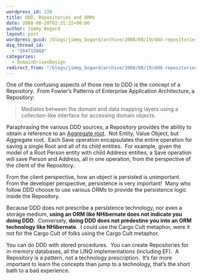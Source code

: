 ```yaml
---
wordpress_id: 220
title: DDD, Repositories and ORMs
date: 2008-08-20T02:31:22+00:00
author: Jimmy Bogard
layout: post
wordpress_guid: /blogs/jimmy_bogard/archive/2008/08/19/ddd-repositories-and-orms.aspx
dsq_thread_id:
  - "264715868"
categories:
  - DomainDrivenDesign
redirect_from: "/blogs/jimmy_bogard/archive/2008/08/19/ddd-repositories-and-orms.aspx/"
---
```

One of the confusing aspects of those new to DDD is the concept of a Repository.&nbsp; From Fowler&#8217;s Patterns of Enterprise Application Architecture, a Repository:

> Mediates between the domain and data mapping layers using a collection-like interface for accessing domain objects.

Paraphrasing the various DDD sources, a Repository provides the ability to obtain a reference to an [Aggregate root](https://lostechies.com/blogs/jimmy_bogard/archive/2008/05/20/entities-value-objects-aggregates-and-roots.aspx).&nbsp; Not Entity, Value Object, but Aggregate root.&nbsp; Each Save operation encapsulates the entire operation for saving a single Root and all of its child entities.&nbsp; For example, given the model of a Root Person entity with child Address entities, a Save operation will save Person and Address, all in one operation, from the perspective of the client of the Repository.

From the client perspective, how an object is persisted is unimportant.&nbsp; From the developer perspective, persistence is very important!&nbsp; Many who follow DDD choose to use various ORMs to provide the persistence logic inside the Repository.

Because DDD does not prescribe a persistence technology, nor even a storage medium, **using an ORM like NHibernate does not indicate you doing DDD**.&nbsp; Conversely, **doing DDD does not predestine you into an ORM technology like NHibernate**.&nbsp; I could use the Cargo Cult metaphor, were it not for the Cargo Cult of folks using the Cargo Cult metaphor.

You can do DDD with stored procedures.&nbsp; You can create Repositories for in-memory databases, all the LINQ implementations (including EF).&nbsp; A Repository is a pattern, not a technology prescription.&nbsp; It&#8217;s far more important to learn the concepts than jump to a technology, that&#8217;s the short bath to a bad experience.